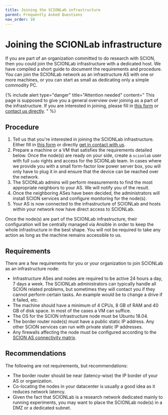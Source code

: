 ```yaml
---
title: Joining the SCIONLab infrastructure
parent: Frequently Asked Questions
nav_order: 10
---
```


# Joining the SCIONLab infrastructure

If you are part of an organization committed to do research with SCION, then you could join the SCIONLab infrastructure with a dedicated host. We have compiled a short guide to document the requirements and procedure.
You can join the SCIONLab network as an infrastructure AS with one or more machines, or you can start as small as dedicating only a simple commodity PC.

{% include alert type="danger" title="Attention needed" content="
This page is supposed to give you a general overview over joining as a part of the infrastructure. If you are interested in joining, please fill in [this form](https://forms.gle/eZSfKhxnky2bwgFfA) or [contact us directly](../../#contact).
" %}

## Procedure

1. Tell us that you're interested in joining the SCIONLab infrastructure. Either fill in [this form](https://forms.gle/eZSfKhxnky2bwgFfA) or directly [get in contact with us](../../#contact).
2. Prepare a machine or a VM that satisfies the requirements detailed below. Once the node(s) are ready on your side, create a `scionlab` user with full `sudo` rights and access for the SCIONLab team.
   In cases where we provide you with a small form-factor low power server box, you will only have to plug it in and ensure that the device can be reached over the network.
3. The SCIONLab admins will perform measurements to find the most appropriate neighbors to your AS. We will notify you of the result.
4. Once the neighboring ASes have been decided, the administrators will install SCION services and configure monitoring for the node(s).
5. Your AS is now connected to the infrastructure of SCIONLab and hosts within your network now have direct access to SCIONLab.

Once the node(s) are part of the SCIONLab infrastructure, their configuration will be centrally managed via Ansible in order to keep the whole infrastructure in the best shape. You will not be required to take any action as long as the machine remains accessible to us.

## Requirements

There are a few requirements for you or your organization to join SCIONLab as an infrastructure node:

- Infrastructure ASes and nodes are required to be active 24 hours a day, 7 days a week. The SCIONLab administrators can typically handle all SCION related problems, but sometimes they will contact you if they cannot perform certain tasks. An example would be to change a drive if it failed, etc.
- The machine should have a minimum of 4 CPUs, 8 GB of RAM and 40 GB of disk space. In most of the cases a VM can suffice.
- The OS for the SCION infrastructure node must be Ubuntu 18.04.
- The border router node(s) must have a public static IP address. Any other SCION services can run with private static IP addresses.
- Any firewalls affecting the node must be configured according to the [SCION AS connectivity matrix](./as_connectivity.html).

## Recommendations

The following are not requirements, but recommendations:

- The border router should be near (latency-wise) the IP border of your AS or organization.
- Co-locating the nodes in your datacenter is usually a good idea as it reduces network latency.
- Given the fact that SCIONLab is a research network dedicated mainly to running experiments, you may want to place the SCIONLab node(s) in a DMZ or a dedicated subnet.
